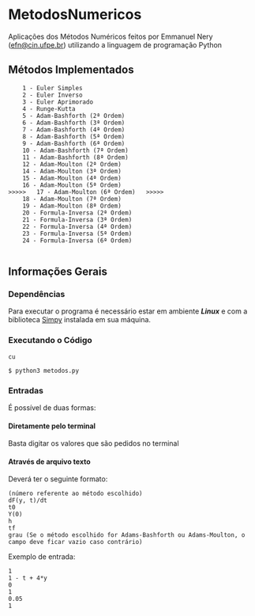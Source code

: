 # MetodosNumericos

Aplicações dos Métodos Numéricos feitos por Emmanuel Nery (efn@cin.ufpe.br) utilizando a linguagem de programação Python

## Métodos Implementados

```
	1 - Euler Simples
	2 - Euler Inverso
	3 - Euler Aprimorado
	4 - Runge-Kutta  
	5 - Adam-Bashforth (2ª Ordem)
	6 - Adam-Bashforth (3ª Ordem)
	7 - Adam-Bashforth (4ª Ordem)
	8 - Adam-Bashforth (5ª Ordem)
	9 - Adam-Bashforth (6ª Ordem)
  	10 - Adam-Bashforth (7ª Ordem)
  	11 - Adam-Bashforth (8ª Ordem)
	12 - Adam-Moulton (2ª Ordem)
	14 - Adam-Moulton (3ª Ordem)
	15 - Adam-Moulton (4ª Ordem)
	16 - Adam-Moulton (5ª Ordem)
>>>>>  	17 - Adam-Moulton (6ª Ordem)   >>>>>
  	18 - Adam-Moulton (7ª Ordem)
  	19 - Adam-Moulton (8ª Ordem)
	20 - Formula-Inversa (2ª Ordem)
	21 - Formula-Inversa (3ª Ordem)
	22 - Formula-Inversa (4ª Ordem)
	23 - Formula-Inversa (5ª Ordem)
	24 - Formula-Inversa (6ª Ordem)
	
```




	
## Informações Gerais

### Dependências

Para executar o programa é necessário estar em ambiente ***Linux*** e com a biblioteca [Simpy](http://docs.sympy.org/latest/install.html) instalada em sua máquina.

### Executando o Código
	cu
```
$ python3 metodos.py

```

### Entradas

É possível de duas formas:

#### Diretamente pelo terminal

Basta digitar os valores que são pedidos no terminal

#### Através de arquivo texto

Deverá ter o seguinte formato:

```
(número referente ao método escolhido)
dF(y, t)/dt
t0
Y(0)
h
tf
grau (Se o método escolhido for Adams-Bashforth ou Adams-Moulton, o campo deve ficar vazio caso contrário)
```

Exemplo de entrada:

```
1
1 - t + 4*y
0
1
0.05
1
```
